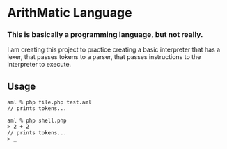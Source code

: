 # ArithMatic Language

### This is basically a programming language, but not really.

I am creating this project to practice creating a basic interpreter that has a lexer, that passes tokens to a parser,
that passes instructions to the interpreter to execute.

## Usage

```console
aml % php file.php test.aml
// prints tokens...
```

```console
aml % php shell.php
> 2 + 2
// prints tokens...
> _
```
